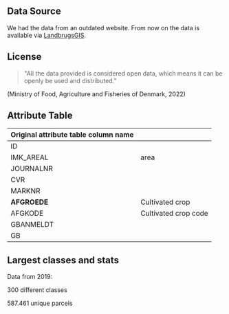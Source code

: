 ## Data Source
We had the data from an outdated website. From now on the data is available via [LandbrugsGIS](https://landbrugsgeodata.fvm.dk/).
## License
> "All the data provided is considered open data, which means it can be openly be used and distributed."

(Ministry of Food, Agriculture and Fisheries of Denmark, 2022)

## Attribute Table
| Original attribute table column name |           |
| ------------------------------------ | --------- |
| ID | |
| IMK_AREAL | area |
| JOURNALNR | |
| CVR |  |
| MARKNR |  |
| **AFGROEDE** | Cultivated crop |
| AFGKODE | Cultivated crop code |
| GBANMELDT |  |
| GB |  |

## Largest classes and stats
Data from 2019:

300 different classes

587.461 unique parcels
